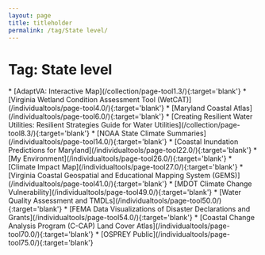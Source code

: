 ```yaml
---
layout: page
title: titleholder
permalink: /tag/State level/
---
```

<h1>Tag: State level</h1>
* [AdaptVA: Interactive Map](/collection/page-tool1.3/){:target='blank'}
* [Virginia Wetland Condition Assessment Tool (WetCAT)](/individualtools/page-tool4.0/){:target='blank'}
* [Maryland Coastal Atlas](/individualtools/page-tool6.0/){:target='blank'}
* [Creating Resilient Water Utilities: Resilient Strategies Guide for Water Utilities](/collection/page-tool8.3/){:target='blank'}
* [NOAA State Climate Summaries](/individualtools/page-tool14.0/){:target='blank'}
* [Coastal Inundation Predictions for Maryland](/individualtools/page-tool22.0/){:target='blank'}
* [My Environment](/individualtools/page-tool26.0/){:target='blank'}
* [Climate Impact Map](/individualtools/page-tool27.0/){:target='blank'}
* [Virginia Coastal Geospatial and Educational Mapping System (GEMS)](/individualtools/page-tool41.0/){:target='blank'}
* [MDOT Climate Change Vulnerability](/individualtools/page-tool49.0/){:target='blank'}
* [Water Quality Assessment and TMDLs](/individualtools/page-tool50.0/){:target='blank'}
* [FEMA Data Visualizations of Disaster Declarations and Grants](/individualtools/page-tool54.0/){:target='blank'}
* [Coastal Change Analysis Program (C-CAP) Land Cover Atlas](/individualtools/page-tool70.0/){:target='blank'}
* [OSPREY Public](/individualtools/page-tool75.0/){:target='blank'}
